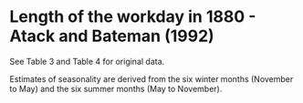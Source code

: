# Length of the workday in 1880 - Atack and Bateman (1992)

See Table 3 and Table 4 for original data.

Estimates of seasonality are derived from the six winter months (November to May) and the six summer months (May to November).
